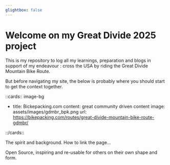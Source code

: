 ```yaml
---
glightbox: false
---
```


# Welcome on my Great Divide 2025 project

This is my repository to log all my learnings, preparation and blogs in support of my endeavour : cross the USA by riding the Great Divide Mountain Bike Route.

But before navigating my site, the below is probably where you should start to get the context together.

::cards:: image-bg

- title: Bickepacking.com
  content: great community driven content
  image: assets/images/gdmbr_bpk.png
  url: https://bikepacking.com/routes/great-divide-mountain-bike-route-gdmbr/

::/cards::



The spirit and background.
How to link the page...

Open Source, inspiring and re-usable for others on their own shape and form.